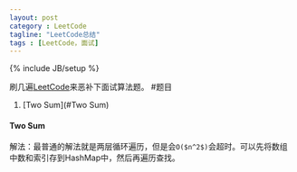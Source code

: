 ```yaml
---
layout: post
category : LeetCode
tagline: "LeetCode总结"
tags : [LeetCode，面试]
---
```

{% include JB/setup %}

刷几遍[LeetCode](https://oj.leetcode.com/problems/)来恶补下面试算法题。
#题目
1. [Two Sum](#Two Sum)




<h4 id="Two Sum">Two Sum</h4>



解法：最普通的解法就是两层循环遍历，但是会`O($n^2$)`会超时。可以先将数组中数和索引存到HashMap中，然后再遍历查找。




























